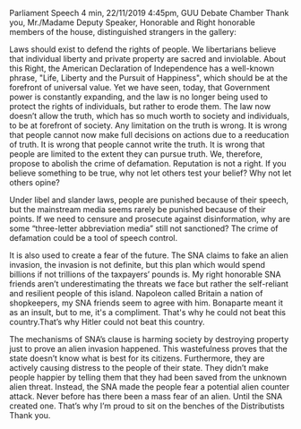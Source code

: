 Parliament Speech 
4 min,  22/11/2019  4:45pm, GUU Debate Chamber 
Thank you, Mr./Madame Deputy Speaker, Honorable and Right honorable members of the house, distinguished strangers in the gallery:

Laws should exist to defend the rights of people. We libertarians believe that individual liberty and private property are sacred and inviolable. About this Right, the American Declaration of Independence has a well-known phrase, "Life, Liberty and the Pursuit of Happiness", which should be at the forefront of universal value. Yet we have seen, today, that Government power is constantly expanding, and the law is no longer being used to protect the rights of individuals, but rather to erode them. The law now doesn’t allow the truth, which has so much worth to society and individuals, to be at forefront of society. Any limitation on the truth is wrong. It is wrong that people cannot now make full decisions on actions due to a reeducation of truth. It is wrong that people cannot write the truth. It is wrong that people are limited to the extent they can pursue truth. We, therefore, propose to abolish the crime of defamation. Reputation is not a right. If you believe something to be true, why not let others test your belief? Why not let others opine?

Under libel and slander laws, people are punished because of their speech, but the mainstream media seems rarely be punished because of their points. If we need to censure and prosecute against disinformation, why are some “three-letter abbreviation media” still not sanctioned? The crime of defamation could be a tool of speech control. 

It is also used to create a fear of the future. The SNA claims to fake an alien invasion, the invasion is not definite, but this plan which would spend billions if not trillions of the taxpayers’ pounds is. My right honorable SNA friends aren’t underestimating the threats we face but rather the self-reliant and resilient people of this island. Napoleon called Britain a nation of shopkeepers, my SNA friends seem to agree with him. Bonaparte meant it as an insult, but to me, it's a compliment. That's why he could not beat this country.That’s why Hitler could not beat this country. 

The mechanisms of SNA’s clause is harming society by destroying property just to prove an alien invasion happened. This wastefulness proves that the state doesn’t know what is best for its citizens. Furthermore, they are actively causing distress to the people of their state. They didn’t make people happier by telling them that they had been saved from the unknown alien threat. Instead, the SNA made the people fear a potential alien counter attack. Never before has there been a mass fear of an alien. Until the SNA created one.
That’s why I’m proud to sit on the benches of the Distributists
Thank you.  

